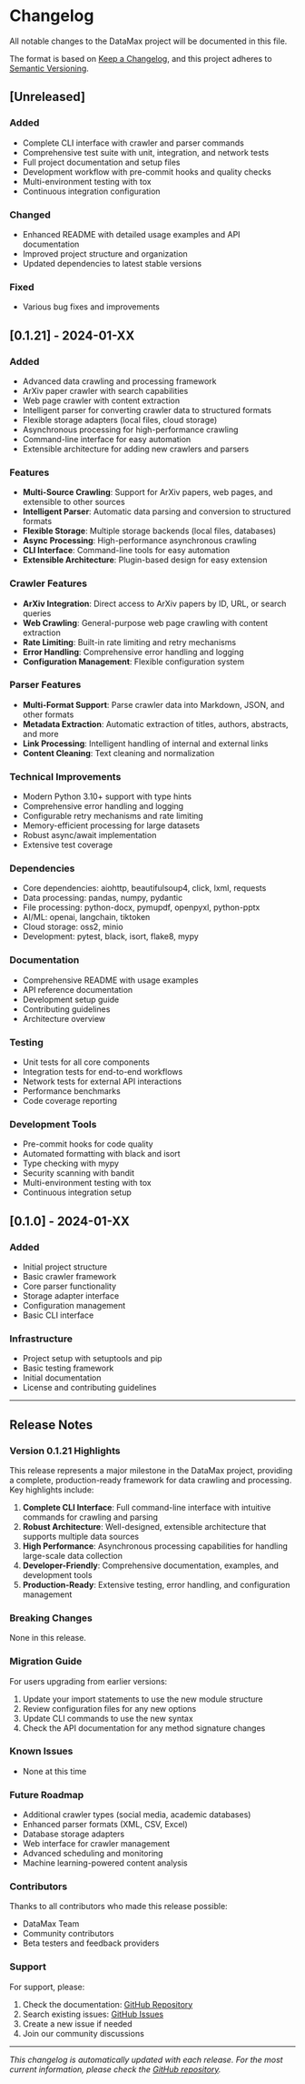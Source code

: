# Changelog

All notable changes to the DataMax project will be documented in this file.

The format is based on [Keep a Changelog](https://keepachangelog.com/en/1.0.0/),
and this project adheres to [Semantic Versioning](https://semver.org/spec/v2.0.0.html).

## [Unreleased]

### Added
- Complete CLI interface with crawler and parser commands
- Comprehensive test suite with unit, integration, and network tests
- Full project documentation and setup files
- Development workflow with pre-commit hooks and quality checks
- Multi-environment testing with tox
- Continuous integration configuration

### Changed
- Enhanced README with detailed usage examples and API documentation
- Improved project structure and organization
- Updated dependencies to latest stable versions

### Fixed
- Various bug fixes and improvements

## [0.1.21] - 2024-01-XX

### Added
- Advanced data crawling and processing framework
- ArXiv paper crawler with search capabilities
- Web page crawler with content extraction
- Intelligent parser for converting crawler data to structured formats
- Flexible storage adapters (local files, cloud storage)
- Asynchronous processing for high-performance crawling
- Command-line interface for easy automation
- Extensible architecture for adding new crawlers and parsers

### Features
- **Multi-Source Crawling**: Support for ArXiv papers, web pages, and extensible to other sources
- **Intelligent Parser**: Automatic data parsing and conversion to structured formats
- **Flexible Storage**: Multiple storage backends (local files, databases)
- **Async Processing**: High-performance asynchronous crawling
- **CLI Interface**: Command-line tools for easy automation
- **Extensible Architecture**: Plugin-based design for easy extension

### Crawler Features
- **ArXiv Integration**: Direct access to ArXiv papers by ID, URL, or search queries
- **Web Crawling**: General-purpose web page crawling with content extraction
- **Rate Limiting**: Built-in rate limiting and retry mechanisms
- **Error Handling**: Comprehensive error handling and logging
- **Configuration Management**: Flexible configuration system

### Parser Features
- **Multi-Format Support**: Parse crawler data into Markdown, JSON, and other formats
- **Metadata Extraction**: Automatic extraction of titles, authors, abstracts, and more
- **Link Processing**: Intelligent handling of internal and external links
- **Content Cleaning**: Text cleaning and normalization

### Technical Improvements
- Modern Python 3.10+ support with type hints
- Comprehensive error handling and logging
- Configurable retry mechanisms and rate limiting
- Memory-efficient processing for large datasets
- Robust async/await implementation
- Extensive test coverage

### Dependencies
- Core dependencies: aiohttp, beautifulsoup4, click, lxml, requests
- Data processing: pandas, numpy, pydantic
- File processing: python-docx, pymupdf, openpyxl, python-pptx
- AI/ML: openai, langchain, tiktoken
- Cloud storage: oss2, minio
- Development: pytest, black, isort, flake8, mypy

### Documentation
- Comprehensive README with usage examples
- API reference documentation
- Development setup guide
- Contributing guidelines
- Architecture overview

### Testing
- Unit tests for all core components
- Integration tests for end-to-end workflows
- Network tests for external API interactions
- Performance benchmarks
- Code coverage reporting

### Development Tools
- Pre-commit hooks for code quality
- Automated formatting with black and isort
- Type checking with mypy
- Security scanning with bandit
- Multi-environment testing with tox
- Continuous integration setup

## [0.1.0] - 2024-01-XX

### Added
- Initial project structure
- Basic crawler framework
- Core parser functionality
- Storage adapter interface
- Configuration management
- Basic CLI interface

### Infrastructure
- Project setup with setuptools and pip
- Basic testing framework
- Initial documentation
- License and contributing guidelines

---

## Release Notes

### Version 0.1.21 Highlights

This release represents a major milestone in the DataMax project, providing a complete, production-ready framework for data crawling and processing. Key highlights include:

1. **Complete CLI Interface**: Full command-line interface with intuitive commands for crawling and parsing
2. **Robust Architecture**: Well-designed, extensible architecture that supports multiple data sources
3. **High Performance**: Asynchronous processing capabilities for handling large-scale data collection
4. **Developer-Friendly**: Comprehensive documentation, examples, and development tools
5. **Production-Ready**: Extensive testing, error handling, and configuration management

### Breaking Changes

None in this release.

### Migration Guide

For users upgrading from earlier versions:

1. Update your import statements to use the new module structure
2. Review configuration files for any new options
3. Update CLI commands to use the new syntax
4. Check the API documentation for any method signature changes

### Known Issues

- None at this time

### Future Roadmap

- Additional crawler types (social media, academic databases)
- Enhanced parser formats (XML, CSV, Excel)
- Database storage adapters
- Web interface for crawler management
- Advanced scheduling and monitoring
- Machine learning-powered content analysis

### Contributors

Thanks to all contributors who made this release possible:

- DataMax Team
- Community contributors
- Beta testers and feedback providers

### Support

For support, please:

1. Check the documentation: [GitHub Repository](https://github.com/Hi-Dolphin/datamax)
2. Search existing issues: [GitHub Issues](https://github.com/Hi-Dolphin/datamax/issues)
3. Create a new issue if needed
4. Join our community discussions

---

*This changelog is automatically updated with each release. For the most current information, please check the [GitHub repository](https://github.com/Hi-Dolphin/datamax).*